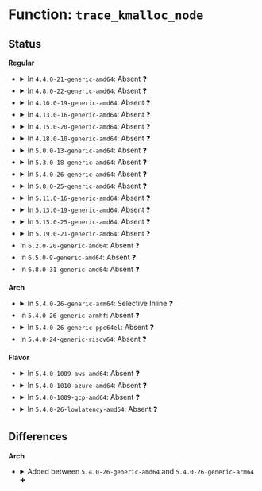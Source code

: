 # Function: <code>trace_kmalloc_node</code>

## Status
<b>Regular</b>
<ul>
<li>
<details>
<summary>In <code>4.4.0-21-generic-amd64</code>: Absent ❓</summary>

```json
{
  "name": "trace_kmalloc_node",
  "collision_type": "Unique Static",
  "inline_type": "Full",
  "funcs": [
    {
      "addr": 18446744071580857113,
      "name": "trace_kmalloc_node",
      "external": false,
      "loc": "include/trace/events/kmem.h:99",
      "file": "mm/slub.c",
      "inline": "declared, inlined",
      "caller_inline": [
        "mm/slub.c:kmem_cache_alloc_node_trace",
        "mm/slub.c:__kmalloc_node",
        "mm/slub.c:__kmalloc_node",
        "mm/slub.c:__kmalloc_node_track_caller",
        "mm/slub.c:__kmalloc_node_track_caller"
      ],
      "caller_func": []
    }
  ],
  "symbols": []
}
```
</details>
</li>
<li>
<details>
<summary>In <code>4.8.0-22-generic-amd64</code>: Absent ❓</summary>

```json
{
  "name": "trace_kmalloc_node",
  "collision_type": "Unique Static",
  "inline_type": "Full",
  "funcs": [
    {
      "addr": 18446744071580999863,
      "name": "trace_kmalloc_node",
      "external": false,
      "loc": "include/trace/events/kmem.h:99",
      "file": "mm/slub.c",
      "inline": "declared, inlined",
      "caller_inline": [
        "mm/slub.c:__kmalloc_node_track_caller",
        "mm/slub.c:__kmalloc_node_track_caller",
        "mm/slub.c:__kmalloc_node",
        "mm/slub.c:__kmalloc_node",
        "mm/slub.c:kmem_cache_alloc_node_trace"
      ],
      "caller_func": []
    }
  ],
  "symbols": []
}
```
</details>
</li>
<li>
<details>
<summary>In <code>4.10.0-19-generic-amd64</code>: Absent ❓</summary>

```json
{
  "name": "trace_kmalloc_node",
  "collision_type": "Unique Static",
  "inline_type": "Full",
  "funcs": [
    {
      "addr": 18446744071581073655,
      "name": "trace_kmalloc_node",
      "external": false,
      "loc": "include/trace/events/kmem.h:99",
      "file": "mm/slub.c",
      "inline": "declared, inlined",
      "caller_inline": [
        "mm/slub.c:__kmalloc_node_track_caller",
        "mm/slub.c:__kmalloc_node_track_caller",
        "mm/slub.c:__kmalloc_node",
        "mm/slub.c:__kmalloc_node",
        "mm/slub.c:kmem_cache_alloc_node_trace"
      ],
      "caller_func": []
    }
  ],
  "symbols": []
}
```
</details>
</li>
<li>
<details>
<summary>In <code>4.13.0-16-generic-amd64</code>: Absent ❓</summary>

```json
{
  "name": "trace_kmalloc_node",
  "collision_type": "Unique Static",
  "inline_type": "Full",
  "funcs": [
    {
      "addr": 18446744071581122241,
      "name": "trace_kmalloc_node",
      "external": false,
      "loc": "include/trace/events/kmem.h:99",
      "file": "mm/slub.c",
      "inline": "declared, inlined",
      "caller_inline": [
        "mm/slub.c:__kmalloc_node_track_caller",
        "mm/slub.c:__kmalloc_node_track_caller",
        "mm/slub.c:__kmalloc_node",
        "mm/slub.c:__kmalloc_node",
        "mm/slub.c:kmem_cache_alloc_node_trace"
      ],
      "caller_func": []
    }
  ],
  "symbols": []
}
```
</details>
</li>
<li>
<details>
<summary>In <code>4.15.0-20-generic-amd64</code>: Absent ❓</summary>

```json
{
  "name": "trace_kmalloc_node",
  "collision_type": "Unique Static",
  "inline_type": "Full",
  "funcs": [
    {
      "addr": 18446744071581234711,
      "name": "trace_kmalloc_node",
      "external": false,
      "loc": "include/trace/events/kmem.h:100",
      "file": "mm/slub.c",
      "inline": "declared, inlined",
      "caller_inline": [
        "mm/slub.c:__kmalloc_node_track_caller",
        "mm/slub.c:__kmalloc_node_track_caller",
        "mm/slub.c:__kmalloc_node",
        "mm/slub.c:__kmalloc_node",
        "mm/slub.c:kmem_cache_alloc_node_trace"
      ],
      "caller_func": []
    }
  ],
  "symbols": []
}
```
</details>
</li>
<li>
<details>
<summary>In <code>4.18.0-10-generic-amd64</code>: Absent ❓</summary>

```json
{
  "name": "trace_kmalloc_node",
  "collision_type": "Unique Static",
  "inline_type": "Full",
  "funcs": [
    {
      "addr": 18446744071581377757,
      "name": "trace_kmalloc_node",
      "external": false,
      "loc": "include/trace/events/kmem.h:100",
      "file": "mm/slub.c",
      "inline": "declared, inlined",
      "caller_inline": [
        "mm/slub.c:__kmalloc_node_track_caller",
        "mm/slub.c:__kmalloc_node_track_caller",
        "mm/slub.c:__kmalloc_node",
        "mm/slub.c:__kmalloc_node",
        "mm/slub.c:kmem_cache_alloc_node_trace"
      ],
      "caller_func": []
    }
  ],
  "symbols": []
}
```
</details>
</li>
<li>
<details>
<summary>In <code>5.0.0-13-generic-amd64</code>: Absent ❓</summary>

```json
{
  "name": "trace_kmalloc_node",
  "collision_type": "Unique Static",
  "inline_type": "Full",
  "funcs": [
    {
      "addr": 18446744071581461839,
      "name": "trace_kmalloc_node",
      "external": false,
      "loc": "include/trace/events/kmem.h:100",
      "file": "mm/slub.c",
      "inline": "declared, inlined",
      "caller_inline": [
        "mm/slub.c:__kmalloc_node_track_caller",
        "mm/slub.c:__kmalloc_node_track_caller",
        "mm/slub.c:__kmalloc_node_track_caller",
        "mm/slub.c:__kmalloc_node_track_caller",
        "mm/slub.c:__kmalloc_node",
        "mm/slub.c:__kmalloc_node",
        "mm/slub.c:__kmalloc_node",
        "mm/slub.c:__kmalloc_node",
        "mm/slub.c:kmem_cache_alloc_node_trace",
        "mm/slub.c:kmem_cache_alloc_node_trace"
      ],
      "caller_func": []
    }
  ],
  "symbols": []
}
```
</details>
</li>
<li>
<details>
<summary>In <code>5.3.0-18-generic-amd64</code>: Absent ❓</summary>

```json
{
  "name": "trace_kmalloc_node",
  "collision_type": "Unique Static",
  "inline_type": "Full",
  "funcs": [
    {
      "addr": 18446744071581576090,
      "name": "trace_kmalloc_node",
      "external": false,
      "loc": "include/trace/events/kmem.h:100",
      "file": "mm/slub.c",
      "inline": "declared, inlined",
      "caller_inline": [
        "mm/slub.c:__kmalloc_node_track_caller",
        "mm/slub.c:__kmalloc_node_track_caller",
        "mm/slub.c:__kmalloc_node_track_caller",
        "mm/slub.c:__kmalloc_node_track_caller",
        "mm/slub.c:__kmalloc_node",
        "mm/slub.c:__kmalloc_node",
        "mm/slub.c:__kmalloc_node",
        "mm/slub.c:__kmalloc_node",
        "mm/slub.c:kmem_cache_alloc_node_trace",
        "mm/slub.c:kmem_cache_alloc_node_trace"
      ],
      "caller_func": []
    }
  ],
  "symbols": []
}
```
</details>
</li>
<li>
<details>
<summary>In <code>5.4.0-26-generic-amd64</code>: Absent ❓</summary>

```json
{
  "name": "trace_kmalloc_node",
  "collision_type": "Unique Static",
  "inline_type": "Full",
  "funcs": [
    {
      "addr": 18446744071581641306,
      "name": "trace_kmalloc_node",
      "external": false,
      "loc": "include/trace/events/kmem.h:100",
      "file": "mm/slub.c",
      "inline": "declared, inlined",
      "caller_inline": [
        "mm/slub.c:__kmalloc_node_track_caller",
        "mm/slub.c:__kmalloc_node_track_caller",
        "mm/slub.c:__kmalloc_node_track_caller",
        "mm/slub.c:__kmalloc_node_track_caller",
        "mm/slub.c:__kmalloc_node",
        "mm/slub.c:__kmalloc_node",
        "mm/slub.c:__kmalloc_node",
        "mm/slub.c:__kmalloc_node",
        "mm/slub.c:kmem_cache_alloc_node_trace",
        "mm/slub.c:kmem_cache_alloc_node_trace"
      ],
      "caller_func": []
    }
  ],
  "symbols": []
}
```
</details>
</li>
<li>
<details>
<summary>In <code>5.8.0-25-generic-amd64</code>: Absent ❓</summary>

```json
{
  "name": "trace_kmalloc_node",
  "collision_type": "Unique Static",
  "inline_type": "Full",
  "funcs": [
    {
      "addr": 18446744071581846789,
      "name": "trace_kmalloc_node",
      "external": false,
      "loc": "include/trace/events/kmem.h:100",
      "file": "mm/slub.c",
      "inline": "declared, inlined",
      "caller_inline": [
        "mm/slub.c:__kmalloc_node_track_caller",
        "mm/slub.c:__kmalloc_node_track_caller",
        "mm/slub.c:__kmalloc_node_track_caller",
        "mm/slub.c:__kmalloc_node_track_caller",
        "mm/slub.c:__kmalloc_node",
        "mm/slub.c:__kmalloc_node",
        "mm/slub.c:__kmalloc_node",
        "mm/slub.c:__kmalloc_node",
        "mm/slub.c:kmem_cache_alloc_node_trace",
        "mm/slub.c:kmem_cache_alloc_node_trace"
      ],
      "caller_func": []
    }
  ],
  "symbols": []
}
```
</details>
</li>
<li>
<details>
<summary>In <code>5.11.0-16-generic-amd64</code>: Absent ❓</summary>

```json
{
  "name": "trace_kmalloc_node",
  "collision_type": "Unique Static",
  "inline_type": "Full",
  "funcs": [
    {
      "addr": 18446744071581898438,
      "name": "trace_kmalloc_node",
      "external": false,
      "loc": "include/trace/events/kmem.h:100",
      "file": "mm/slub.c",
      "inline": "declared, inlined",
      "caller_inline": [
        "mm/slub.c:__kmalloc_node_track_caller",
        "mm/slub.c:__kmalloc_node_track_caller",
        "mm/slub.c:__kmalloc_node_track_caller",
        "mm/slub.c:__kmalloc_node_track_caller",
        "mm/slub.c:__kmalloc_node",
        "mm/slub.c:__kmalloc_node",
        "mm/slub.c:__kmalloc_node",
        "mm/slub.c:__kmalloc_node",
        "mm/slub.c:kmem_cache_alloc_node_trace",
        "mm/slub.c:kmem_cache_alloc_node_trace"
      ],
      "caller_func": []
    }
  ],
  "symbols": []
}
```
</details>
</li>
<li>
<details>
<summary>In <code>5.13.0-19-generic-amd64</code>: Absent ❓</summary>

```json
{
  "name": "trace_kmalloc_node",
  "collision_type": "Unique Static",
  "inline_type": "Full",
  "funcs": [
    {
      "addr": 18446744071581926266,
      "name": "trace_kmalloc_node",
      "external": false,
      "loc": "include/trace/events/kmem.h:100",
      "file": "mm/slub.c",
      "inline": "declared, inlined",
      "caller_inline": [
        "mm/slub.c:__kmalloc_node_track_caller",
        "mm/slub.c:__kmalloc_node_track_caller",
        "mm/slub.c:__kmalloc_node_track_caller",
        "mm/slub.c:__kmalloc_node_track_caller",
        "mm/slub.c:__kmalloc_node",
        "mm/slub.c:__kmalloc_node",
        "mm/slub.c:__kmalloc_node",
        "mm/slub.c:__kmalloc_node",
        "mm/slub.c:kmem_cache_alloc_node_trace",
        "mm/slub.c:kmem_cache_alloc_node_trace"
      ],
      "caller_func": []
    }
  ],
  "symbols": []
}
```
</details>
</li>
<li>
<details>
<summary>In <code>5.15.0-25-generic-amd64</code>: Absent ❓</summary>

```json
{
  "name": "trace_kmalloc_node",
  "collision_type": "Unique Static",
  "inline_type": "Full",
  "funcs": [
    {
      "addr": 18446744071582223619,
      "name": "trace_kmalloc_node",
      "external": false,
      "loc": "include/trace/events/kmem.h:100",
      "file": "mm/slub.c",
      "inline": "declared, inlined",
      "caller_inline": [
        "mm/slub.c:__kmalloc_node_track_caller",
        "mm/slub.c:__kmalloc_node_track_caller",
        "mm/slub.c:__kmalloc_node_track_caller",
        "mm/slub.c:__kmalloc_node_track_caller",
        "mm/slub.c:__kmalloc_node",
        "mm/slub.c:__kmalloc_node",
        "mm/slub.c:__kmalloc_node",
        "mm/slub.c:__kmalloc_node",
        "mm/slub.c:kmem_cache_alloc_node_trace",
        "mm/slub.c:kmem_cache_alloc_node_trace"
      ],
      "caller_func": []
    }
  ],
  "symbols": []
}
```
</details>
</li>
<li>
<details>
<summary>In <code>5.19.0-21-generic-amd64</code>: Absent ❓</summary>

```json
{
  "name": "trace_kmalloc_node",
  "collision_type": "Unique Static",
  "inline_type": "Full",
  "funcs": [
    {
      "addr": 18446744071582689602,
      "name": "trace_kmalloc_node",
      "external": false,
      "loc": "include/trace/events/kmem.h:100",
      "file": "mm/slub.c",
      "inline": "declared, inlined",
      "caller_inline": [
        "mm/slub.c:__kmalloc_node_track_caller",
        "mm/slub.c:__kmalloc_node_track_caller",
        "mm/slub.c:__kmalloc_node_track_caller",
        "mm/slub.c:__kmalloc_node_track_caller",
        "mm/slub.c:__kmalloc_node",
        "mm/slub.c:__kmalloc_node",
        "mm/slub.c:__kmalloc_node",
        "mm/slub.c:__kmalloc_node",
        "mm/slub.c:kmem_cache_alloc_node_trace",
        "mm/slub.c:kmem_cache_alloc_node_trace"
      ],
      "caller_func": []
    }
  ],
  "symbols": []
}
```
</details>
</li>
<li>
In <code>6.2.0-20-generic-amd64</code>: Absent ❓
</li>
<li>
In <code>6.5.0-9-generic-amd64</code>: Absent ❓
</li>
<li>
In <code>6.8.0-31-generic-amd64</code>: Absent ❓
</li>
</ul>
<b>Arch</b>
<ul>
<li>
<details>
<summary>In <code>5.4.0-26-generic-arm64</code>: Selective Inline ❓</summary>

```c
void trace_kmalloc_node(long unsigned int call_site, const void * ptr, size_t bytes_req, size_t bytes_alloc, gfp_t gfp_flags, int node)
```

```json
{
  "name": "trace_kmalloc_node",
  "collision_type": "Unique Static",
  "inline_type": "Selective",
  "funcs": [
    {
      "addr": 18446603336493091172,
      "name": "trace_kmalloc_node",
      "external": false,
      "loc": "include/trace/events/kmem.h:100",
      "file": "mm/slub.c",
      "inline": "declared, inlined",
      "caller_inline": [
        "mm/slub.c:__kmalloc_node_track_caller",
        "mm/slub.c:__kmalloc_node_track_caller",
        "mm/slub.c:__kmalloc_node",
        "mm/slub.c:__kmalloc_node",
        "mm/slub.c:kmem_cache_alloc_node_trace",
        "mm/slub.c:kmem_cache_alloc_node_trace"
      ],
      "caller_func": [
        "mm/slub.c:__kmalloc_node_track_caller",
        "mm/slub.c:__kmalloc_node"
      ]
    }
  ],
  "symbols": [
    {
      "addr": 18446603336493060424,
      "name": "trace_kmalloc_node",
      "section": ".text",
      "bind": "STB_LOCAL",
      "size": 200
    }
  ]
}
```
</details>
</li>
<li>
In <code>5.4.0-26-generic-armhf</code>: Absent ❓
</li>
<li>
<details>
<summary>In <code>5.4.0-26-generic-ppc64el</code>: Absent ❓</summary>

```json
{
  "name": "trace_kmalloc_node",
  "collision_type": "Unique Static",
  "inline_type": "Full",
  "funcs": [
    {
      "addr": 13835058055286539764,
      "name": "trace_kmalloc_node",
      "external": false,
      "loc": "include/trace/events/kmem.h:100",
      "file": "mm/slub.c",
      "inline": "declared, inlined",
      "caller_inline": [
        "mm/slub.c:__kmalloc_node_track_caller",
        "mm/slub.c:__kmalloc_node_track_caller",
        "mm/slub.c:__kmalloc_node_track_caller",
        "mm/slub.c:__kmalloc_node_track_caller",
        "mm/slub.c:__kmalloc_node",
        "mm/slub.c:__kmalloc_node",
        "mm/slub.c:__kmalloc_node",
        "mm/slub.c:__kmalloc_node",
        "mm/slub.c:kmem_cache_alloc_node_trace",
        "mm/slub.c:kmem_cache_alloc_node_trace"
      ],
      "caller_func": []
    }
  ],
  "symbols": []
}
```
</details>
</li>
<li>
In <code>5.4.0-24-generic-riscv64</code>: Absent ❓
</li>
</ul>
<b>Flavor</b>
<ul>
<li>
<details>
<summary>In <code>5.4.0-1009-aws-amd64</code>: Absent ❓</summary>

```json
{
  "name": "trace_kmalloc_node",
  "collision_type": "Unique Static",
  "inline_type": "Full",
  "funcs": [
    {
      "addr": 18446744071581610042,
      "name": "trace_kmalloc_node",
      "external": false,
      "loc": "include/trace/events/kmem.h:100",
      "file": "mm/slub.c",
      "inline": "declared, inlined",
      "caller_inline": [
        "mm/slub.c:__kmalloc_node_track_caller",
        "mm/slub.c:__kmalloc_node_track_caller",
        "mm/slub.c:__kmalloc_node_track_caller",
        "mm/slub.c:__kmalloc_node_track_caller",
        "mm/slub.c:__kmalloc_node",
        "mm/slub.c:__kmalloc_node",
        "mm/slub.c:__kmalloc_node",
        "mm/slub.c:__kmalloc_node",
        "mm/slub.c:kmem_cache_alloc_node_trace",
        "mm/slub.c:kmem_cache_alloc_node_trace"
      ],
      "caller_func": []
    }
  ],
  "symbols": []
}
```
</details>
</li>
<li>
<details>
<summary>In <code>5.4.0-1010-azure-amd64</code>: Absent ❓</summary>

```json
{
  "name": "trace_kmalloc_node",
  "collision_type": "Unique Static",
  "inline_type": "Full",
  "funcs": [
    {
      "addr": 18446744071581551375,
      "name": "trace_kmalloc_node",
      "external": false,
      "loc": "include/trace/events/kmem.h:100",
      "file": "mm/slub.c",
      "inline": "declared, inlined",
      "caller_inline": [
        "mm/slub.c:__kmalloc_node_track_caller",
        "mm/slub.c:__kmalloc_node_track_caller",
        "mm/slub.c:__kmalloc_node_track_caller",
        "mm/slub.c:__kmalloc_node_track_caller",
        "mm/slub.c:__kmalloc_node",
        "mm/slub.c:__kmalloc_node",
        "mm/slub.c:__kmalloc_node",
        "mm/slub.c:__kmalloc_node",
        "mm/slub.c:kmem_cache_alloc_node_trace",
        "mm/slub.c:kmem_cache_alloc_node_trace"
      ],
      "caller_func": []
    }
  ],
  "symbols": []
}
```
</details>
</li>
<li>
<details>
<summary>In <code>5.4.0-1009-gcp-amd64</code>: Absent ❓</summary>

```json
{
  "name": "trace_kmalloc_node",
  "collision_type": "Unique Static",
  "inline_type": "Full",
  "funcs": [
    {
      "addr": 18446744071581601354,
      "name": "trace_kmalloc_node",
      "external": false,
      "loc": "include/trace/events/kmem.h:100",
      "file": "mm/slub.c",
      "inline": "declared, inlined",
      "caller_inline": [
        "mm/slub.c:__kmalloc_node_track_caller",
        "mm/slub.c:__kmalloc_node_track_caller",
        "mm/slub.c:__kmalloc_node_track_caller",
        "mm/slub.c:__kmalloc_node_track_caller",
        "mm/slub.c:__kmalloc_node",
        "mm/slub.c:__kmalloc_node",
        "mm/slub.c:__kmalloc_node",
        "mm/slub.c:__kmalloc_node",
        "mm/slub.c:kmem_cache_alloc_node_trace",
        "mm/slub.c:kmem_cache_alloc_node_trace"
      ],
      "caller_func": []
    }
  ],
  "symbols": []
}
```
</details>
</li>
<li>
<details>
<summary>In <code>5.4.0-26-lowlatency-amd64</code>: Absent ❓</summary>

```json
{
  "name": "trace_kmalloc_node",
  "collision_type": "Unique Static",
  "inline_type": "Full",
  "funcs": [
    {
      "addr": 18446744071581667272,
      "name": "trace_kmalloc_node",
      "external": false,
      "loc": "include/trace/events/kmem.h:100",
      "file": "mm/slub.c",
      "inline": "declared, inlined",
      "caller_inline": [
        "mm/slub.c:__kmalloc_node_track_caller",
        "mm/slub.c:__kmalloc_node_track_caller",
        "mm/slub.c:__kmalloc_node_track_caller",
        "mm/slub.c:__kmalloc_node_track_caller",
        "mm/slub.c:__kmalloc_node",
        "mm/slub.c:__kmalloc_node",
        "mm/slub.c:__kmalloc_node",
        "mm/slub.c:__kmalloc_node",
        "mm/slub.c:kmem_cache_alloc_node_trace",
        "mm/slub.c:kmem_cache_alloc_node_trace"
      ],
      "caller_func": []
    }
  ],
  "symbols": []
}
```
</details>
</li>
</ul>

## Differences
<b>Arch</b>
<ul>
<li>
<details>
<summary>Added between <code>5.4.0-26-generic-amd64</code> and <code>5.4.0-26-generic-arm64</code> ➕</summary>

```c
void trace_kmalloc_node(long unsigned int call_site, const void * ptr, size_t bytes_req, size_t bytes_alloc, gfp_t gfp_flags, int node)
```
</details>
</li>
</ul>
